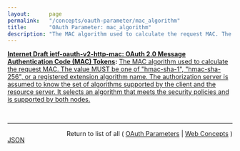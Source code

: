 ```yaml
---
layout:      page
permalink:   "/concepts/oauth-parameter/mac_algorithm"
title:       "OAuth Parameter: mac_algorithm"
description: "The MAC algorithm used to calculate the request MAC. The value MUST be one of \"hmac-sha-1\", \"hmac-sha-256\", or a registered extension algorithm name. The authorization server is assumed to know the set of algorithms supported by the client and the resource server. It selects an algorithm that meets the security policies and is supported by both nodes."
---
```


**[Internet Draft ietf-oauth-v2-http-mac: OAuth 2.0 Message Authentication Code (MAC) Tokens](/specs/IETF/I-D/ietf-oauth-v2-http-mac "This specification describes how to use MAC Tokens in HTTP requests to access OAuth 2.0 protected resources. An OAuth client willing to access a protected resource needs to demonstrate possession of a cryptographic key by using it with a keyed message digest function to the request. The document also defines a key distribution protocol for obtaining a fresh session key."):** [The MAC algorithm used to calculate the request MAC. The value MUST be one of "hmac-sha-1", "hmac-sha-256", or a registered extension algorithm name. The authorization server is assumed to know the set of algorithms supported by the client and the resource server. It selects an algorithm that meets the security policies and is supported by both nodes.](http://tools.ietf.org/html/draft-ietf-oauth-v2-http-mac#section-4.1 "Read documentation for OAuth Parameter &#34;mac_algorithm&#34;")

<br/>
<hr/>

<p style="float : left"><a href="./mac_algorithm.json" title="JSON representing this particular Web Concept value">JSON</a></p>
<p style="text-align: right">Return to list of all ( <a href="../oauth-parameters">OAuth Parameters</a> | <a href="../">Web Concepts</a> )</p>
